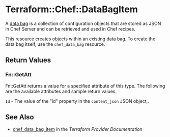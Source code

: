 # Terraform::Chef::DataBagItem

A [data bag](http://docs.chef.io/data_bags.html) is a collection of
configuration objects that are stored as JSON in Chef Server and can be
retrieved and used in Chef recipes.

This resource creates objects within an existing data bag. To create the
data bag itself, use the ``chef_data_bag`` resource.

## Return Values

### Fn::GetAtt

Fn::GetAtt returns a value for a specified attribute of this type. The following are the available attributes and sample return values.

`Id` - The value of the "id" property in the ``content_json`` JSON object,.

## See Also

* [chef_data_bag_item](https://www.terraform.io/docs/providers/chef/r/data_bag_item.html) in the _Terraform Provider Documentation_
